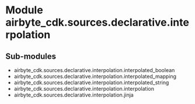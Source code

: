 Module airbyte_cdk.sources.declarative.interpolation
====================================================

Sub-modules
-----------
* airbyte_cdk.sources.declarative.interpolation.interpolated_boolean
* airbyte_cdk.sources.declarative.interpolation.interpolated_mapping
* airbyte_cdk.sources.declarative.interpolation.interpolated_string
* airbyte_cdk.sources.declarative.interpolation.interpolation
* airbyte_cdk.sources.declarative.interpolation.jinja